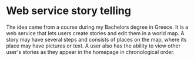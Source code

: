 # Web service story telling
The idea came from a course during my Bachelors degree in Greece. It is a web service that lets users create stories and 
edit them in a world map. A story may have several steps and consists of places on the map, where its place may have pictures or text. 
A user also has the ability to view other user's stories as they appear in the homepage in chronological order.
